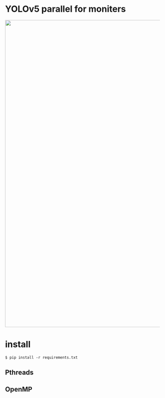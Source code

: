 # YOLOv5 parallel for moniters
<img src="https://user-images.githubusercontent.com/26833433/98699617-a1595a00-2377-11eb-8145-fc674eb9b1a7.jpg" width="1000"></a>

# install
```
$ pip install -r requirements.txt
```

## Pthreads

## OpenMP




